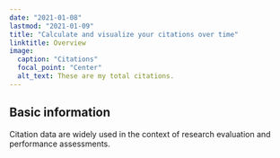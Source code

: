 ```yaml
---
date: "2021-01-08"
lastmod: "2021-01-09"
title: "Calculate and visualize your citations over time"
linktitle: Overview
image:
  caption: "Citations"
  focal_point: "Center"
  alt_text: These are my total citations.
---
```




## Basic information
Citation data are widely used in the context of research evaluation and performance assessments. 

